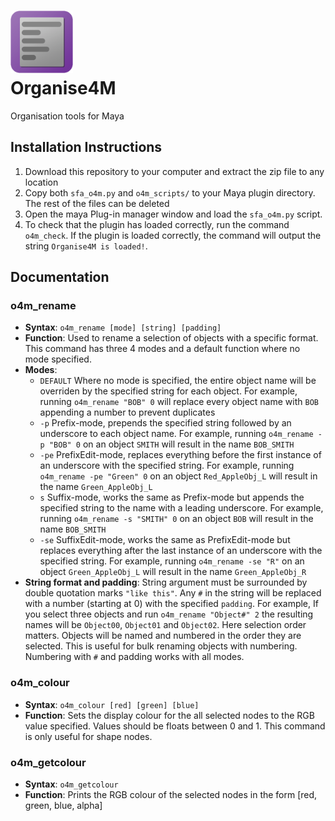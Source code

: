 <img src="o4micon.png" width=100px><br>
Organise4M
==========
Organisation tools for Maya

## Installation Instructions
1) Download this repository to your computer and extract the zip file to any location
2) Copy both ``sfa_o4m.py`` and ``o4m_scripts/`` to your Maya plugin directory. The rest of the files can be deleted
3) Open the maya Plug-in manager window and load the ``sfa_o4m.py`` script.
4) To check that the plugin has loaded correctly, run the command ``o4m_check``. If the plugin is loaded correctly, the command will output the string ``Organise4M is loaded!``.

## Documentation
### o4m_rename
- **Syntax**: ``o4m_rename [mode] [string] [padding]``
- **Function**: Used to rename a selection of objects with a specific format. This command has three 4 modes and a default function where no mode specified.
- **Modes**:
  - ``DEFAULT`` Where no mode is specified, the entire object name will be overriden by the specified string for each object. For example, running ``o4m_rename "BOB" 0`` will replace every object name with ``BOB`` appending a number to prevent duplicates
  - ``-p`` Prefix-mode, prepends the specified string followed by an underscore to each object name. For example, running ``o4m_rename -p "BOB" 0`` on an object ``SMITH`` will result in the name ``BOB_SMITH``
  - ``-pe`` PrefixEdit-mode, replaces everything before the first instance of an underscore with the specified string. For example, running ``o4m_rename -pe "Green" 0`` on an object ``Red_AppleObj_L`` will result in the name ``Green_AppleObj_L``
  - ``s`` Suffix-mode, works the same as Prefix-mode but appends the specified string to the name with a leading underscore. For example, running ``o4m_rename -s "SMITH" 0`` on an object ``BOB`` will result in the name ``BOB_SMITH``
  - ``-se`` SuffixEdit-mode, works the same as PrefixEdit-mode but replaces everything after the last instance of an underscore with the specified string. For example, running ``o4m_rename -se "R"`` on an object ``Green_AppleObj_L`` will result in the name ``Green_AppleObj_R``
- **String format and padding**: String argument must be surrounded by double quotation marks ``"like this"``. Any ``#`` in the string will be replaced with a number (starting at 0) with the specified ``padding``. For example, If you select three objects and run ``o4m_rename "Object#" 2`` the resulting names will be ``Object00``, ``Object01`` and ``Object02``. Here selection order matters. Objects will be named and numbered in the order they are selected. This is useful for bulk renaming objects with numbering. Numbering with ``#`` and padding works with all modes.
### o4m_colour
- **Syntax**: ``o4m_colour [red] [green] [blue]``
- **Function**: Sets the display colour for the all selected nodes to the RGB value specified. Values should be floats between 0 and 1. This command is only useful for shape nodes.
### o4m_getcolour
- **Syntax**: ``o4m_getcolour``
- **Function**: Prints the RGB colour of the selected nodes in the form [red, green, blue, alpha]
